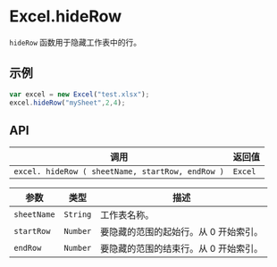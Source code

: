 # Excel.hideRow

`hideRow` 函数用于隐藏工作表中的行。

## 示例

```javascript
var excel = new Excel("test.xlsx");
excel.hideRow("mySheet",2,4);
```

## API

| 调用 | 返回值 |
|---|---|
| `excel. hideRow ( sheetName, startRow, endRow )` | `Excel` |

| 参数 | 类型 | 描述 |
|---|---|---|
| `sheetName` | `String` | 工作表名称。 |
| `startRow` | `Number` | 要隐藏的范围的起始行。从 0 开始索引。 |
| `endRow` | `Number` | 要隐藏的范围的结束行。从 0 开始索引。 |